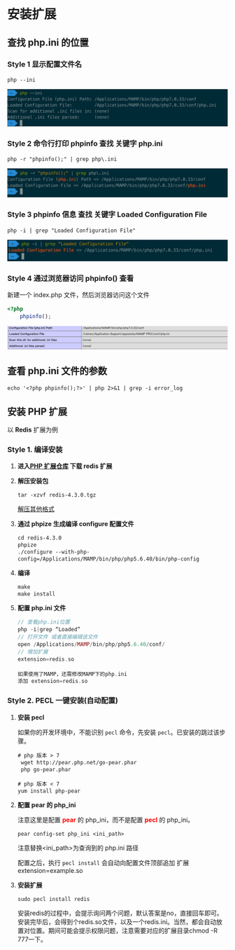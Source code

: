 # 安装扩展

## 查找 php.ini 的位置

### Style 1 显示配置文件名

```shell
php --ini
```

![](pic_store/006y8mN6ly1g6dzljq5q7j30yg05ugmf-6884896.jpg)

### Style 2 命令行打印 phpinfo 查找 关键字 php.ini

```shell
php -r "phpinfo();" | grep php\.ini
```

![](pic_store/006y8mN6ly1g6dzmnpszdj30xq04gdgi.jpg)

### Style 3 phpinfo 信息 查找 关键字 Loaded Configuration File

```shell
php -i | grep "Loaded Configuration File"
```

![](pic_store/006y8mN6ly1g6dzpexx9pj30ws038q3b-6885022.jpg)

### Style 4 通过浏览器访问 phpinfo() 查看

新建一个 index.php 文件，然后浏览器访问这个文件

```php
<?php
    phpinfo();
```

![](pic_store/006y8mN6ly1g6dzvtu3wmj31fq05kq47.jpg)



## 查看 php.ini 文件的参数

```shell
echo '<?php phpinfo();?>' | php 2>&1 | grep -i error_log
```

## 安装 PHP 扩展

以 **Redis** 扩展为例

### Style 1. 编译安装

1. **进入[PHP 扩展仓库](http://pecl.php.net/package/redis) 下载 redis 扩展**

2. **解压安装包**

    ```shell
    tar -xzvf redis-4.3.0.tgz
    ```

    [解压其他格式](compress.md)

3. **通过 phpize 生成编译 configure 配置文件**

    ```shell
    cd redis-4.3.0
    phpize
    ./configure --with-php-config=/Applications/MAMP/bin/php/php5.6.40/bin/php-config
    ```

4. **编译**

    ```shell
    make
    make install
    ```

5. **配置 php.ini 文件**

    ```php
    // 查看php.ini位置
    php -i|grep “Loaded”
    // 打开文件 或者直接编辑该文件
    open /Applications/MAMP/bin/php/php5.6.40/conf/ 
    // 增加扩展
    extension=redis.so
    
    如果使用了MAMP，还需修改MAMP下的php.ini
    添加 extension=redis.so
    ```

### Style 2. PECL 一键安装(自动配置)

1. **安装 pecl**

    如果你的开发环境中，不能识别 `pecl` 命令，先安装 `pecl`。已安装的跳过该步骤。

    ```shell
    # php 版本 > 7
     wget http://pear.php.net/go-pear.phar
     php go-pear.phar
     
    # php 版本 < 7
    yum install php-pear
    ```

2. **配置 pear 的 php_ini**

    注意这里是配置  **<font color="red">pear</font>** 的 php_ini，而不是配置 **<font color="red">pecl</font>** 的 php_ini。

    ```shell
    pear config-set php_ini <ini_path>
    ```

    注意替换<ini_path>为查询到的 php.ini 路径

    配置之后，执行 `pecl install` 会自动向配置文件顶部追加 扩展 extension=example.so

3. **安装扩展**

    ```shell
    sudo pecl install redis
    ```

    安装redis的过程中，会提示询问两个问题，默认答案是no，直接回车即可。安装完毕后，会得到个redis.so文件，以及一个redis.ini。当然，都会自动放置对位置。期间可能会提示权限问题，注意需要对应的扩展目录chmod -R 777一下。

    ​    

​    

​    

